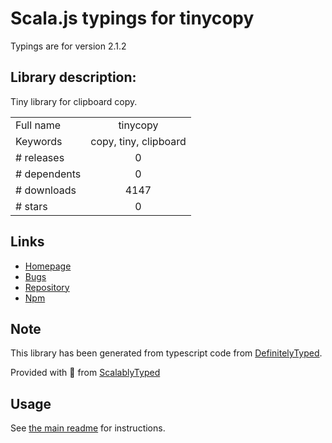 
# Scala.js typings for tinycopy

Typings are for version 2.1.2

## Library description:
Tiny library for clipboard copy.

|                    |                 |
| ------------------ | :-------------: |
| Full name          | tinycopy |
| Keywords           | copy, tiny, clipboard |
| # releases         | 0 |
| # dependents       | 0 |
| # downloads        | 4147 |
| # stars            | 0 |

## Links
- [Homepage](https://github.com/vvatanabe/tinycopy#readme)
- [Bugs](https://github.com/vvatanabe/tinycopy/issues)
- [Repository](https://github.com/vvatanabe/tinycopy)
- [Npm](https://www.npmjs.com/package/tinycopy)
    


## Note
This library has been generated from typescript code from [DefinitelyTyped](https://definitelytyped.org).

Provided with :purple_heart: from [ScalablyTyped](https://github.com/oyvindberg/ScalablyTyped)

## Usage
See [the main readme](../../readme.md) for instructions.


